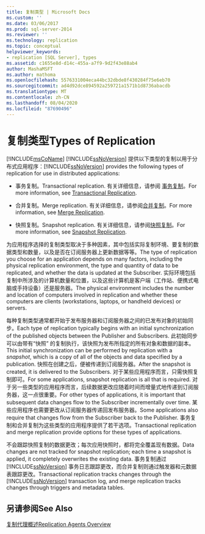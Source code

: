 ```yaml
---
title: 复制类型 | Microsoft Docs
ms.custom: ''
ms.date: 03/06/2017
ms.prod: sql-server-2014
ms.reviewer: ''
ms.technology: replication
ms.topic: conceptual
helpviewer_keywords:
- replication [SQL Server], types
ms.assetid: c1655e8d-d14c-455a-a7f9-9d2f43e88ab4
author: MashaMSFT
ms.author: mathoma
ms.openlocfilehash: 5576331004eca44bc32dbde8f430284f75e6eb70
ms.sourcegitcommit: ad4d92dce894592a259721a1571b1d8736abacdb
ms.translationtype: MT
ms.contentlocale: zh-CN
ms.lasthandoff: 08/04/2020
ms.locfileid: "87690496"
---
```

# <a name="types-of-replication"></a><span data-ttu-id="e6250-102">复制类型</span><span class="sxs-lookup"><span data-stu-id="e6250-102">Types of Replication</span></span>
  [!INCLUDE[msCoName](../../includes/msconame-md.md)] <span data-ttu-id="e6250-103">[!INCLUDE[ssNoVersion](../../includes/ssnoversion-md.md)] 提供以下类型的复制以用于分布式应用程序：</span><span class="sxs-lookup"><span data-stu-id="e6250-103">[!INCLUDE[ssNoVersion](../../includes/ssnoversion-md.md)] provides the following types of replication for use in distributed applications:</span></span>  
  
-   <span data-ttu-id="e6250-104">事务复制。</span><span class="sxs-lookup"><span data-stu-id="e6250-104">Transactional replication.</span></span> <span data-ttu-id="e6250-105">有关详细信息，请参阅 [事务复制](transactional/transactional-replication.md)。</span><span class="sxs-lookup"><span data-stu-id="e6250-105">For more information, see [Transactional Replication](transactional/transactional-replication.md).</span></span>  
  
-   <span data-ttu-id="e6250-106">合并复制。</span><span class="sxs-lookup"><span data-stu-id="e6250-106">Merge replication.</span></span> <span data-ttu-id="e6250-107">有关详细信息，请参阅[合并复制](merge/merge-replication.md)。</span><span class="sxs-lookup"><span data-stu-id="e6250-107">For more information, see [Merge Replication](merge/merge-replication.md).</span></span>  
  
-   <span data-ttu-id="e6250-108">快照复制。</span><span class="sxs-lookup"><span data-stu-id="e6250-108">Snapshot replication.</span></span> <span data-ttu-id="e6250-109">有关详细信息，请参阅[快照复制](snapshot-replication.md)。</span><span class="sxs-lookup"><span data-stu-id="e6250-109">For more information, see [Snapshot Replication](snapshot-replication.md).</span></span>  
  
 <span data-ttu-id="e6250-110">为应用程序选择的复制类型取决于多种因素，其中包括实际复制环境、要复制的数据类型和数量，以及是否在订阅服务器上更新数据等等。</span><span class="sxs-lookup"><span data-stu-id="e6250-110">The type of replication you choose for an application depends on many factors, including the physical replication environment, the type and quantity of data to be replicated, and whether the data is updated at the Subscriber.</span></span> <span data-ttu-id="e6250-111">实际环境包括复制中所涉及的计算机数量和位置，以及这些计算机是客户端（工作站、便携式电脑或手持设备）还是服务器。</span><span class="sxs-lookup"><span data-stu-id="e6250-111">The physical environment includes the number and location of computers involved in replication and whether these computers are clients (workstations, laptops, or handheld devices) or servers.</span></span>  
  
 <span data-ttu-id="e6250-112">每种复制类型通常都开始于发布服务器和订阅服务器之间的已发布对象的初始同步。</span><span class="sxs-lookup"><span data-stu-id="e6250-112">Each type of replication typically begins with an initial synchronization of the published objects between the Publisher and Subscribers.</span></span> <span data-ttu-id="e6250-113">此初始同步可以由带有“快照” 的复制执行，该快照为发布所指定的所有对象和数据的副本。</span><span class="sxs-lookup"><span data-stu-id="e6250-113">This initial synchronization can be performed by replication with a *snapshot*, which is a copy of all of the objects and data specified by a publication.</span></span> <span data-ttu-id="e6250-114">快照在创建之后，便被传递到订阅服务器。</span><span class="sxs-lookup"><span data-stu-id="e6250-114">After the snapshot is created, it is delivered to the Subscribers.</span></span> <span data-ttu-id="e6250-115">对于某些应用程序而言，只需快照复制即可。</span><span class="sxs-lookup"><span data-stu-id="e6250-115">For some applications, snapshot replication is all that is required.</span></span> <span data-ttu-id="e6250-116">对于另一些类型的应用程序而言，后续数据更改应随着时间而增量式地传递到订阅服务器，这一点很重要。</span><span class="sxs-lookup"><span data-stu-id="e6250-116">For other types of applications, it is important that subsequent data changes flow to the Subscriber incrementally over time.</span></span> <span data-ttu-id="e6250-117">某些应用程序也需要更改从订阅服务器传递回发布服务器。</span><span class="sxs-lookup"><span data-stu-id="e6250-117">Some applications also require that changes flow from the Subscriber back to the Publisher.</span></span> <span data-ttu-id="e6250-118">事务复制和合并复制为这些类型的应用程序提供了若干选项。</span><span class="sxs-lookup"><span data-stu-id="e6250-118">Transactional replication and merge replication provide options for these types of applications.</span></span>  
  
 <span data-ttu-id="e6250-119">不会跟踪快照复制的数据更改；每次应用快照时，都将完全覆盖现有数据。</span><span class="sxs-lookup"><span data-stu-id="e6250-119">Data changes are not tracked for snapshot replication; each time a snapshot is applied, it completely overwrites the existing data.</span></span> <span data-ttu-id="e6250-120">事务复制通过 [!INCLUDE[ssNoVersion](../../includes/ssnoversion-md.md)] 事务日志跟踪更改，而合并复制则通过触发器和元数据表跟踪更改。</span><span class="sxs-lookup"><span data-stu-id="e6250-120">Transactional replication tracks changes through the [!INCLUDE[ssNoVersion](../../includes/ssnoversion-md.md)] transaction log, and merge replication tracks changes through triggers and metadata tables.</span></span>  
  
## <a name="see-also"></a><span data-ttu-id="e6250-121">另请参阅</span><span class="sxs-lookup"><span data-stu-id="e6250-121">See Also</span></span>  
 [<span data-ttu-id="e6250-122">复制代理概述</span><span class="sxs-lookup"><span data-stu-id="e6250-122">Replication Agents Overview</span></span>](agents/replication-agents-overview.md)  
  
  
